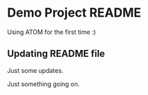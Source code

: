  # Demo Project README
 Using ATOM for the first time :)

 ## Updating README file

 Just some updates.

Just something going on.
